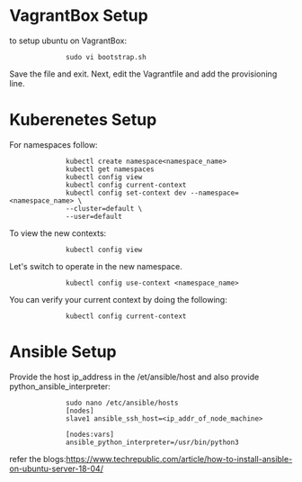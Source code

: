 # VagrantBox Setup

 to setup ubuntu on VagrantBox:
 
                  sudo vi bootstrap.sh
 
 Save the file and exit. Next, edit the Vagrantfile and add the provisioning line.
 
 # Kuberenetes Setup
 
 For namespaces follow:
 
                  kubectl create namespace<namespace_name>
                  kubectl get namespaces
                  kubectl config view
                  kubectl config current-context
                  kubectl config set-context dev --namespace=<namespace_name> \
                  --cluster=default \
                  --user=default
 To view the new contexts:
            
                  kubectl config view
                  
Let's switch to operate in the new namespace.

                  kubectl config use-context <namespace_name>
                  
You can verify your current context by doing the following:

                  kubectl config current-context
                  
                  
#  Ansible Setup
Provide the host ip_address in the /et/ansible/host and also provide python_ansible_interpreter:

                  sudo nano /etc/ansible/hosts
                  [nodes]
                  slave1 ansible_ssh_host=<ip_addr_of_node_machine>
                  
                  [nodes:vars]
                  ansible_python_interpreter=/usr/bin/python3
                  
refer the blogs:https://www.techrepublic.com/article/how-to-install-ansible-on-ubuntu-server-18-04/
               
                  
